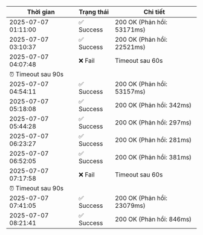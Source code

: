 | Thời gian | Trạng thái | Chi tiết |
|---|---|---|
| 2025-07-07 01:11:00 | ✅ Success | 200 OK (Phản hồi: 53171ms) |
| 2025-07-07 03:10:37 | ✅ Success | 200 OK (Phản hồi: 22521ms) |
| 2025-07-07 04:07:48 | ❌ Fail | Timeout sau 60s
⏰ Timeout sau 90s |
| 2025-07-07 04:54:11 | ✅ Success | 200 OK (Phản hồi: 53157ms) |
| 2025-07-07 05:18:08 | ✅ Success | 200 OK (Phản hồi: 342ms) |
| 2025-07-07 05:44:28 | ✅ Success | 200 OK (Phản hồi: 297ms) |
| 2025-07-07 06:23:27 | ✅ Success | 200 OK (Phản hồi: 281ms) |
| 2025-07-07 06:52:05 | ✅ Success | 200 OK (Phản hồi: 381ms) |
| 2025-07-07 07:17:58 | ❌ Fail | Timeout sau 60s
⏰ Timeout sau 90s |
| 2025-07-07 07:41:05 | ✅ Success | 200 OK (Phản hồi: 23079ms) |
| 2025-07-07 08:21:41 | ✅ Success | 200 OK (Phản hồi: 846ms) |
